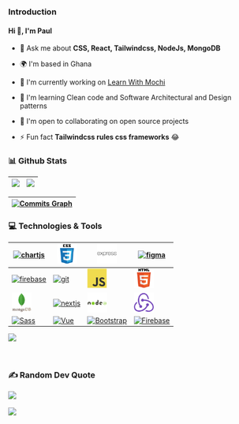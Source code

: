 ### Introduction

####  Hi 👋, I'm Paul

- 💬 Ask me about **CSS, React, Tailwindcss, NodeJs, MongoDB**

* 🌍  I'm based in Ghana

* 🚀  I'm currently working on [Learn With Mochi](http://learnwithmochi.com/)

* 🧠  I'm learning Clean code and Software Architectural and Design patterns

* 🤝  I'm open to collaborating on open source projects

- ⚡ Fun fact **Tailwindcss rules css frameworks** 😂

### 📊 Github Stats

|<img src="https://github-readme-stats.vercel.app/api?username=obitrim&theme=tokyonight&hide_border=true&include_all_commits=false&count_private=false"/>|<img src="https://github-readme-streak-stats.herokuapp.com/?user=obitrim&theme=tokyonight&hide_border=true"/>|
|-|-|

|<a href="http://www.github.com/obitrim"><img src="https://github-readme-activity-graph.cyclic.app/graph?username=obitrim&bg_color=1A1B27&color=ffffff&line=70A4FC&point=ffffff&area_color=27272a&area=true&hide_border=true&custom_title=GitHub%20Commits%20Graph" alt="Commits Graph" /></a>|
|---|


### 💻 Technologies & Tools

| <a href="https://www.chartjs.org" target="_blank" rel="noreferrer"> <img src="https://www.chartjs.org/media/logo-title.svg" alt="chartjs" width="40" height="40"/> </a>                                                           | <a href="https://www.w3schools.com/css/" target="_blank" rel="noreferrer"> <img src="https://raw.githubusercontent.com/devicons/devicon/master/icons/css3/css3-original-wordmark.svg" alt="css3" width="40" height="40"/> </a> | <a href="https://expressjs.com" target="_blank" rel="noreferrer"> <img src="https://raw.githubusercontent.com/devicons/devicon/master/icons/express/express-original-wordmark.svg" alt="express" width="40" height="40"/> </a>                                   | <a href="https://www.figma.com/" target="_blank" rel="noreferrer"> <img src="https://www.vectorlogo.zone/logos/figma/figma-icon.svg" alt="figma" width="40" height="40"/> </a>                                                                 |
|-----------------------------------------------------------------------------------------------------------------------------------------------------------------------------------------------------------------------------------|--------------------------------------------------------------------------------------------------------------------------------------------------------------------------------------------------------------------------------|------------------------------------------------------------------------------------------------------------------------------------------------------------------------------------------------------------------------------------------------------------------|------------------------------------------------------------------------------------------------------------------------------------------------------------------------------------------------------------------------------------------------|
| <a href="https://firebase.google.com/" target="_blank" rel="noreferrer"> <img src="https://www.vectorlogo.zone/logos/firebase/firebase-icon.svg" alt="firebase" width="40" height="40"/> </a>                                     | <a href="https://git-scm.com/" target="_blank" rel="noreferrer"> <img src="https://www.vectorlogo.zone/logos/git-scm/git-scm-icon.svg" alt="git" width="40" height="40"/> </a>                                                 | <a href="https://developer.mozilla.org/en-US/docs/Web/JavaScript" target="_blank" rel="noreferrer"> <img src="https://raw.githubusercontent.com/devicons/devicon/master/icons/javascript/javascript-original.svg" alt="javascript" width="40" height="40"/> </a> | <a href="https://www.w3.org/html/" target="_blank" rel="noreferrer"> <img src="https://raw.githubusercontent.com/devicons/devicon/master/icons/html5/html5-original-wordmark.svg" alt="html5" width="40" height="40"/> </a>                    |
| <a href="https://www.mongodb.com/" target="_blank" rel="noreferrer"> <img src="https://raw.githubusercontent.com/devicons/devicon/master/icons/mongodb/mongodb-original-wordmark.svg" alt="mongodb" width="40" height="40"/> </a> | <a href="https://nextjs.org/" target="_blank" rel="noreferrer"> <img src="https://cdn.worldvectorlogo.com/logos/nextjs-2.svg" alt="nextjs" width="40" height="40"/> </a>                                                       | <a href="https://nodejs.org" target="_blank" rel="noreferrer"> <img src="https://raw.githubusercontent.com/devicons/devicon/master/icons/nodejs/nodejs-original-wordmark.svg" alt="nodejs" width="40" height="40"/> </a>                                         | <a href="https://redux.js.org" target="_blank" rel="noreferrer"> <img src="https://raw.githubusercontent.com/devicons/devicon/master/icons/redux/redux-original.svg" alt="redux" width="40" height="40"/> </a>                                 |
| <a href="https://sass-lang.com/" target="_blank" rel="noreferrer"><img src="https://raw.githubusercontent.com/danielcranney/readme-generator/main/public/icons/skills/sass-colored.svg" width="36" height="36" alt="Sass" /></a>  | <a href="https://vuejs.org/" target="_blank" rel="noreferrer"><img src="https://raw.githubusercontent.com/danielcranney/readme-generator/main/public/icons/skills/vuejs-colored.svg" width="36" height="36" alt="Vue" /></a>   | <a href="https://getbootstrap.com/" target="_blank" rel="noreferrer"><img src="https://raw.githubusercontent.com/danielcranney/readme-generator/main/public/icons/skills/bootstrap-colored.svg" width="36" height="36" alt="Bootstrap" /></a>                    | <a href="https://firebase.google.com/" target="_blank" rel="noreferrer"><img src="https://raw.githubusercontent.com/danielcranney/readme-generator/main/public/icons/skills/firebase-colored.svg" width="36" height="36" alt="Firebase" /></a> |
 
![](https://github-readme-stats.vercel.app/api/top-langs/?username=obitrim&theme=tokyonight&hide_border=true&include_all_commits=false&count_private=false&layout=compact)


<p align="left">  </p> <br/>



### ✍️ Random Dev Quote
![](https://quotes-github-readme.vercel.app/api?type=horizontal&theme=radical)

[![](https://visitcount.itsvg.in/api?id=obitrim&icon=0&color=0)](https://visitcount.itsvg.in)
